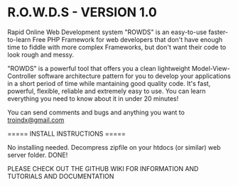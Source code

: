 R.O.W.D.S - VERSION 1.0
=====

Rapid Online Web Development system "ROWDS" is an easy-to-use faster-to-learn Free PHP Framework for web developers that don't have enough time to fiddle with more complex Frameworks, but don't want their code to look rough and messy.

"ROWDS" is a powerful tool that offers you a clean lightweight Model-View-Controller software architecture pattern for you to develop your applications in a short period of time while mantaining good quality code. It's fast, powerful, flexible, reliable and extremely easy to use. You can learn everything you need to know about it in under 20 minutes!

You can send comments and bugs and anything you want to troindx@gmail.com

===== INSTALL INSTRUCTIONS =====

No installing needed.
Decompress zipfile on your htdocs (or similar) web server folder.
DONE!

PLEASE CHECK OUT THE GITHUB WIKI FOR INFORMATION AND TUTORIALS AND DOCUMENTATION
